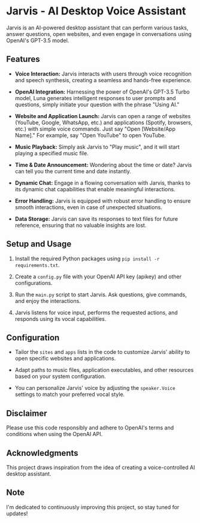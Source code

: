 # Jarvis - AI Desktop Voice Assistant

Jarvis is an AI-powered desktop assistant that can perform various tasks, answer questions, open websites, and even engage in conversations using OpenAI's GPT-3.5 model.

## Features

- **Voice Interaction:** Jarvis interacts with users through voice recognition and speech synthesis, creating a seamless and hands-free experience.

- **OpenAI Integration:** Harnessing the power of OpenAI's GPT-3.5 Turbo model, Luna generates intelligent responses to user prompts and questions, simply initiate your question with the phrase "Using AI."

- **Website and Application Launch:** Jarvis can open a range of websites (YouTube, Google, WhatsApp, etc.) and applications (Spotify, browsers, etc.) with simple voice commands. Just say "Open [Website/App Name]." For example, say "Open YouTube" to open YouTube.

- **Music Playback:** Simply ask Jarvis to "Play music", and it will start playing a specified music file.

- **Time & Date Announcement:** Wondering about the time or date? Jarvis can tell you the current time and date instantly.

- **Dynamic Chat:** Engage in a flowing conversation with Jarvis, thanks to its dynamic chat capabilities that enable meaningful interactions.

- **Error Handling:** Jarvis is equipped with robust error handling to ensure smooth interactions, even in case of unexpected situations.

- **Data Storage:** Jarvis can save its responses to text files for future reference, ensuring that no valuable insights are lost.

## Setup and Usage

1. Install the required Python packages using `pip install -r requirements.txt`.

2. Create a `config.py` file with your OpenAI API key (apikey) and other configurations.

3. Run the `main.py` script to start Jarvis. Ask questions, give commands, and enjoy the interactions.

4. Jarvis listens for voice input, performs the requested actions, and responds using its vocal capabilities.

## Configuration

- Tailor the `sites` and `apps` lists in the code to customize Jarvis' ability to open specific websites and applications.

- Adapt paths to music files, application executables, and other resources based on your system configuration.

- You can personalize Jarvis' voice by adjusting the `speaker.Voice` settings to match your preferred vocal style.

## Disclaimer

Please use this code responsibly and adhere to OpenAI's terms and conditions when using the OpenAI API.

## Acknowledgments

This project draws inspiration from the idea of creating a voice-controlled AI desktop assistant.

## Note

 I'm dedicated to continuously improving this project, so stay tuned for updates!
